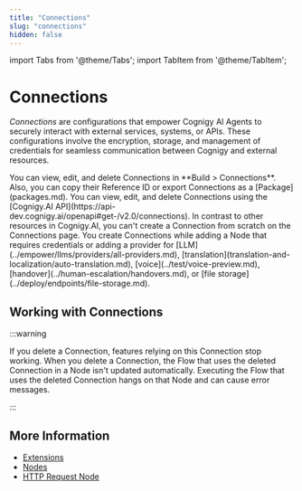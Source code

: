 ```yaml
---
title: "Connections"
slug: "connections"
hidden: false
---
```



import Tabs from '@theme/Tabs';
import TabItem from '@theme/TabItem';

# Connections

_Connections_ are configurations that empower Cognigy AI Agents to securely interact with external services, systems, or APIs. These configurations involve the encryption, storage, and management of credentials for seamless communication between Cognigy and external resources.

<Tabs>
  <TabItem value="tab1" label="GUI" default>
    You can view, edit, and delete Connections in **Build > Connections**. Also, you can copy their Reference ID or export Connections as a [Package](packages.md).

  </TabItem>
  <TabItem value="tab2" label="API">
    You can view, edit, and delete Connections using the [Cognigy.AI API](https://api-dev.cognigy.ai/openapi#get-/v2.0/connections).

  </TabItem>
</Tabs>
In contrast to other resources in Cognigy.AI, you can't create a Connection from scratch on the Connections page. You create Connections while adding a Node that requires credentials or adding a provider for [LLM](../empower/llms/providers/all-providers.md), [translation](translation-and-localization/auto-translation.md), [voice](../test/voice-preview.md), [handover](../human-escalation/handovers.md), or [file storage](../deploy/endpoints/file-storage.md).

## Working with Connections

:::warning

  If you delete a Connection, features relying on this Connection stop working. When you delete a Connection, the Flow that uses the deleted Connection in a Node isn't updated automatically. Executing the Flow that uses the deleted Connection hangs on that Node and can cause error messages.

:::

## More Information

- [Extensions](extensions.md)
- [Nodes](nodes/overview.md)
- [HTTP Request Node](node-reference/service/http-request.md)